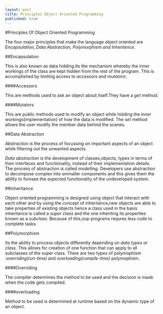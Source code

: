 ```yaml
---
layout: post
title: Principles Object Oriented Programming
published: true
---
```


#Principles Of Object Oriented Programming

The four major principles that make the language object oriented are _Encapsulation, Data Abstraction,
Polymorphism and Inheritence._

##Encapsulation

This is also known as data hidding.Its the mechanism whereby the inner workings of the class are kept hidden from the rest of the program.
This is accomplished by limiting access to *accessors* and *mutators*:

####Accessors

This are methods used to ask an object about itself.They have a _get_ method.

####Mutators

This are public methods used to modify an object while hidding the inner workings(implementation) of how the data is modified.
The _set_ method allows the user  modify the member data behind the scenes.

##Data Abstraction

*Abstraction* is the process of focussing on important aspects of an object while filtering out the unwanted aspects.

*Data abstraction* is the development of classes,objects, types in terms of their interfaces and functionality, instead
of their implementation details.
The process of abstraction is called _modelling_.
Developers use abstraction to decompose complex into smmaller components and this gives them the ability to foresee the expected functionality of the undeveloped system.

##inheritance

Object oriented programming is designed using object that interact with each other and by using the concept of inheritance,new objects are able to take properties of existing objects hence a class used in the basis inheritance is called a _super class_ and the one inheriting its properties known as a _subclass_. Because of this,oop programs requres less code to complete tasks.

##Polymorphism

Its the ability to process objects differently depending on _data types or class_. This allows for creation of one function that can apply to all subclasses of the super class.
There are two types of polymophism :*overriding(run-time)* and *overloading(compile-time)* polymophism.

####Overriding

The compiler determines the method to be used and the decision is made when the code gets compiled.

####overloading

Method to be used is determined at runtime based on the dynamic type of an object.




